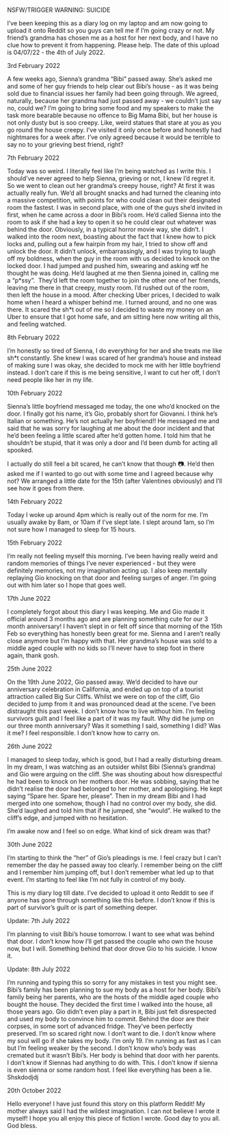 

NSFW/TRIGGER WARNING: SUICIDE

I’ve been keeping this as a diary log on my laptop and am now going to upload it onto Reddit so you guys can tell me if I’m going crazy or not. My friend’s grandma has chosen me as a host for her next body, and I have no clue how to prevent it from happening. Please help. The date of this upload is 04/07/22 - the 4th of July 2022. 

3rd February 2022

A few weeks ago, Sienna’s grandma “Bibi” passed away. She’s asked me and some of her guy friends to help clear out Bibi’s house - as it was being sold due to financial issues her family had been going through. We agreed, naturally, because her grandma had just passed away - we couldn’t just say no, could we? I’m going to bring some food and my speakers to make the task more bearable because no offence to Big Mama Bibi, but her house is not only dusty but is soo creepy. Like, weird statues that stare at you as you go round the house creepy. I’ve visited it only once before and honestly had nightmares for a week after. I’ve only agreed because it would be terrible to say no to your grieving best friend, right? 

7th February 2022

Today was so weird. I literally feel like I’m being watched as I write this. I should’ve never agreed to help Sienna, grieving or not, I knew I’d regret it. So we went to clean out her grandma’s creepy house, right? At first it was actually really fun. We’d all brought snacks and had turned the cleaning into a massive competition, with points for who could clean out their designated room the fastest. I was in second place, with one of the guys she’d invited in first, when he came across a door in Bibi’s room. He’d called Sienna into the room to ask if she had a key to open it so he could clear out whatever was behind the door. Obviously, in a typical horror movie way, she didn’t. I walked into the room next, boasting about the fact that I knew how to pick locks and, pulling out a few hairpin from my hair, I tried to show off and unlock the door. It didn’t unlock, embarrassingly, and I was trying to laugh off my boldness, when the guy in the room with us decided to knock on the locked door. I had jumped and pushed him, swearing and asking wtf he thought he was doing. He’d laughed at me then Sienna joined in, calling me a “p\*ssy”.  They’d left the room together to join the other one of her friends, leaving me there in that creepy, musty room. I’d rushed out of the room, then left the house in a mood. After checking Uber prices, I decided to walk home when I heard a whisper behind me. I turned around, and no one was there. It scared the sh\*t out of me so I decided to waste my money on an Uber to ensure that I got home safe, and am sitting here now writing all this, and feeling watched. 

8th February 2022

I’m honestly so tired of Sienna, I do everything for her and she treats me like sh\*t constantly. She knew I was scared of her grandma’s house and instead of making sure I was okay, she decided to mock me with her little boyfriend instead. I don’t care if this is me being sensitive, I want to cut her off, I don’t need people like her in my life.

10th February 2022 

Sienna’s little boyfriend messaged me today, the one who’d knocked on the door. I finally got his name, it’s Gio, probably short for Giovanni. I think he’s Italian or something. He’s not actually her boyfriend!! He messaged me and said that he was sorry for laughing at me about the door incident and that he’d been feeling a little scared after he’d gotten home. I told him that he shouldn’t be stupid, that it was only a door and I’d been dumb for acting all spooked. 

I actually do still feel a bit scared, he can’t know that though 📷. He’d then asked me if I wanted to go out with some time and I agreed because why not? We arranged a little date for the 15th (after Valentines obviously) and I’ll see how it goes from there. 

14th February 2022

Today I woke up around 4pm which is really out of the norm for me. I’m usually awake by 8am, or 10am if I’ve slept late. I slept around 1am, so I’m not sure how I managed to sleep for 15 hours. 

15th February 2022

I’m really not feeling myself this morning. I’ve been having really weird and random memories of things I’ve never experienced - but they were definitely memories, not my imagination acting up. I also keep mentally replaying Gio knocking on that door and feeling surges of anger. I’m going out with him later so I hope that goes well. 

17th June 2022

I completely forgot about this diary I was keeping. Me and Gio made it official around 3 months ago and are planning something cute for our 3 month anniversary! I haven’t slept in or felt off since that morning of the 15th Feb so everything has honestly been great for me. Sienna and I aren’t really close anymore but I’m happy with that. Her grandma’s house was sold to a middle aged couple with no kids so I’ll never have to step foot in there again, thank gosh. 

25th June 2022

On the 19th June 2022, Gio passed away. We’d decided to have our anniversary celebration in California, and ended up on top of a tourist attraction called Big Sur Cliffs. Whilst we were on top of the cliff, Gio decided to jump from it and was pronounced dead at the scene. I’ve been distraught this past week. I don’t know how to live without him. I’m feeling survivors guilt and I feel like a part of it was my fault. Why did he jump on our three month anniversary? Was it something I said, something I did? Was it me? I feel responsible. I don’t know how to carry on. 

26th June 2022

I managed to sleep today, which is good, but I had a really disturbing dream. In my dream, I was watching as an outsider whilst Bibi (Sienna’s grandma) and Gio were arguing on the cliff. She was shouting about how disrespectful he had been to knock on her mothers door. He was sobbing, saying that he didn’t realise the door had belonged to her mother, and apologising. He kept saying “Spare her. Spare her, please”. Then in my dream Bibi and I had merged into one somehow, though I had no control over my body, she did. She’d laughed and told him that if he jumped, she “would”. He walked to the cliff’s edge, and jumped with no hesitation. 

I’m awake now and I feel so on edge. What kind of sick dream was that? 

30th June 2022

I’m starting to think the “her” of Gio’s pleadings is me. I feel crazy but I can’t remember the day he passed away too clearly. I remember being on the cliff and I remember him jumping off, but I don’t remember what led up to that event. I’m starting to feel like I’m not fully in control of my body. 

This is my diary log till date. I’ve decided to upload it onto Reddit to see if anyone has gone through something like this before. I don’t know if this is part of survivor’s guilt or is part of something deeper. 

Update: 7th July 2022

I’m planning to visit Bibi’s house tomorrow. I want to see what was behind that door. I don’t know how I’ll get passed the couple who own the house now, but I will. Something behind that door drove Gio to his suicide. I know it. 

Update: 8th July 2022 

I’m running and typing this so sorry for any mistakes in test you might see. Bibi’s family has been planning to sue my body as a host for her body. Bibi’s family being her parents, who are the hosts of the middle aged couple who bought the house. They decided the first time I walked into the house, all those years ago. Gio didn’t even play a part in it, Bibi just felt disrespected and used my body to convince him to commit. Behind the door are their corpses, in some sort of advanced fridge. They’ve been perfectly preserved. I’m so scared right now. I don’t want to die. I don’t know where my soul will go if she takes my body. I’m only 19. I’m running as fast as I can but I’m feeling weaker by the second. I don’t know who’s body was cremated but it wasn’t Bibi’s. Her body is behind that door with her parents. I don’t know if Siennas had anything to do with. This. I don’t know if sienna is even sienna or some random host. I feel like everything has been a lie. Shskdodjdj

20th October 2022 

Hello everyone! I have just found this story on this platform Reddit! My mother always said I had the wildest imagination. I can not believe I wrote it myself! I hope you all enjoy this piece of fiction I wrote. Good day to you all. God bless.